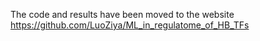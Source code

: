 The code and results have been moved to the website https://github.com/LuoZiya/ML_in_regulatome_of_HB_TFs

